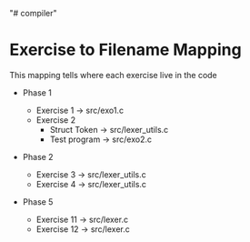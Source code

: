"# compiler" 


# Exercise to Filename Mapping
This mapping tells where each exercise live in the code

- Phase 1
  - Exercise 1 → src/exo1.c
  - Exercise 2 
    - Struct Token → src/lexer_utils.c
    - Test program → src/exo2.c

- Phase 2
  - Exercise 3 → src/lexer_utils.c
  - Exercise 4 → src/lexer_utils.c

- Phase 5
  - Exercise 11 → src/lexer.c
  - Exercise 12 → src/lexer.c
